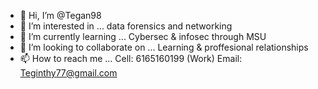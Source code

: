 - 👋 Hi, I’m @Tegan98
- 👀 I’m interested in ... data forensics and networking
- 🌱 I’m currently learning ... Cybersec & infosec through MSU 
- 💞️ I’m looking to collaborate on ... Learning & proffesional relationships
- 📫 How to reach me ... Cell: 6165160199 (Work) Email: Teginthy77@gmail.com




